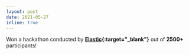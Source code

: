 ```yaml
---
layout: post
date: 2021-05-27
inline: true
---
```


Won a hackathon conducted by **[Elastic](https://www.elastic.co/){:target="_blank"}** out of **2500+** participants!
